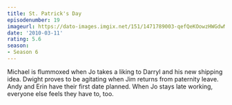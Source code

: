 ```yaml
---
title: St. Patrick's Day
episodenumber: 19
imageurl: https://dato-images.imgix.net/151/1471789003-qefQeKOowzHWGdwMpylDmQUe1w4.jpg?ixlib=rb-1.1.0&ch=DPR%2CWidth&auto=compress%2Cformat
date: '2010-03-11'
rating: 5.6
season:
- Season 6
---
```


Michael is flummoxed when Jo takes a liking to Darryl and his new shipping idea. Dwight proves to be agitating when Jim returns from paternity leave. Andy and Erin have their first date planned. When Jo stays late working, everyone else feels they have to, too.